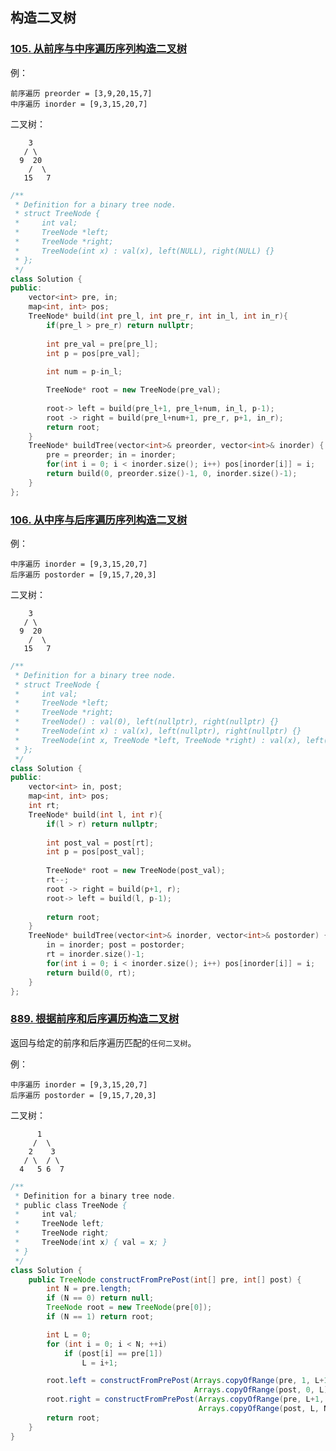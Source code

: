

## 构造二叉树

### [105. 从前序与中序遍历序列构造二叉树](https://leetcode-cn.com/problems/construct-binary-tree-from-preorder-and-inorder-traversal/)

例：

```
前序遍历 preorder = [3,9,20,15,7]
中序遍历 inorder = [9,3,15,20,7]
```

二叉树：

    	3
       / \
      9  20
        /  \
       15   7
```cpp
/**
 * Definition for a binary tree node.
 * struct TreeNode {
 *     int val;
 *     TreeNode *left;
 *     TreeNode *right;
 *     TreeNode(int x) : val(x), left(NULL), right(NULL) {}
 * };
 */
class Solution {
public:
    vector<int> pre, in;
    map<int, int> pos;
    TreeNode* build(int pre_l, int pre_r, int in_l, int in_r){
        if(pre_l > pre_r) return nullptr;
      
        int pre_val = pre[pre_l];
        int p = pos[pre_val];
        
        int num = p-in_l;

        TreeNode* root = new TreeNode(pre_val); 
        
        root-> left = build(pre_l+1, pre_l+num, in_l, p-1);
        root -> right = build(pre_l+num+1, pre_r, p+1, in_r);
        return root;
    }
    TreeNode* buildTree(vector<int>& preorder, vector<int>& inorder) {
        pre = preorder; in = inorder;
        for(int i = 0; i < inorder.size(); i++) pos[inorder[i]] = i;
        return build(0, preorder.size()-1, 0, inorder.size()-1);
    }
};
```



### [106. 从中序与后序遍历序列构造二叉树](https://leetcode-cn.com/problems/construct-binary-tree-from-inorder-and-postorder-traversal/)

例：

```
中序遍历 inorder = [9,3,15,20,7]
后序遍历 postorder = [9,15,7,20,3]
```

二叉树：

        3
       / \
      9  20
        /  \
       15   7

```cpp
/**
 * Definition for a binary tree node.
 * struct TreeNode {
 *     int val;
 *     TreeNode *left;
 *     TreeNode *right;
 *     TreeNode() : val(0), left(nullptr), right(nullptr) {}
 *     TreeNode(int x) : val(x), left(nullptr), right(nullptr) {}
 *     TreeNode(int x, TreeNode *left, TreeNode *right) : val(x), left(left), right(right) {}
 * };
 */
class Solution {
public:
    vector<int> in, post;
    map<int, int> pos;
    int rt;
    TreeNode* build(int l, int r){
        if(l > r) return nullptr;
      
        int post_val = post[rt];
        int p = pos[post_val];
        
        TreeNode* root = new TreeNode(post_val); 
        rt--;
        root -> right = build(p+1, r);
        root-> left = build(l, p-1);
        
        return root;
    }
    TreeNode* buildTree(vector<int>& inorder, vector<int>& postorder) {
        in = inorder; post = postorder;
        rt = inorder.size()-1;
        for(int i = 0; i < inorder.size(); i++) pos[inorder[i]] = i;
        return build(0, rt);
    }
};
```



### [889. 根据前序和后序遍历构造二叉树](https://leetcode-cn.com/problems/construct-binary-tree-from-preorder-and-postorder-traversal/)

返回与给定的前序和后序遍历匹配的`任何二叉树`。

例：

```
中序遍历 inorder = [9,3,15,20,7]
后序遍历 postorder = [9,15,7,20,3]
```

二叉树：

          1
         /  \
        2    3
       / \  / \
      4   5 6  7

```java
/**
 * Definition for a binary tree node.
 * public class TreeNode {
 *     int val;
 *     TreeNode left;
 *     TreeNode right;
 *     TreeNode(int x) { val = x; }
 * }
 */
class Solution {
    public TreeNode constructFromPrePost(int[] pre, int[] post) {
        int N = pre.length;
        if (N == 0) return null;
        TreeNode root = new TreeNode(pre[0]);
        if (N == 1) return root;

        int L = 0;
        for (int i = 0; i < N; ++i)
            if (post[i] == pre[1])
                L = i+1;

        root.left = constructFromPrePost(Arrays.copyOfRange(pre, 1, L+1),
                                         Arrays.copyOfRange(post, 0, L));
        root.right = constructFromPrePost(Arrays.copyOfRange(pre, L+1, N),
                                          Arrays.copyOfRange(post, L, N-1));
        return root;
    }
}
```

